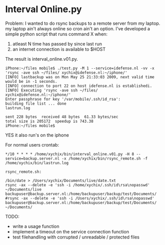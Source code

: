 Interval Online.py
=================


Problem: I wanted to do rsync backups to a remote server from my laptop. my laptop ain't always online so cron ain't an option.
I've developed a simple python script that runs command X when:
1. atleast N time has passed by since last run
2. an internet connection is available to $HOST

The result is interval\_online.v01.py.

	iPhone:~/files mobile$ ./test.py -M 1 --service=idefense.nl -vv -x 'rsync -ave ssh ~/files/ xychix@idefense.nl:~/iphone/' 
	[INFO] lastbackup was on Mon May 25 21:33:03 2009, next valid time would be in -1 seconds.
	[INFO] connection to port 22 on host idefense.nl is establishedi.
	[INFO] Executing 'rsync -ave ssh ~/files/ xychix@idefense.nl:~/iphone/'
	Enter passphrase for key '/var/mobile/.ssh/id_rsa': 
	building file list ... done
	lastrun.log
	
	sent 228 bytes  received 48 bytes  61.33 bytes/sec
	total size is 205172  speedup is 743.38
	iPhone:~/files mobile$ 

YES it also run's on the iphone

For normal users
crontab:

	*/10 * * * * /home/xychix/bin/interval_online.v01.py -H 8 --service=backup.server.nl -x /home/xychix/bin/rsync_remote.sh -f /home/xychix/bin/lastrun.log
	
	rsync_remote.sh:
	
	/bin/date > /Users/xychix/Documents/live/date.txt
	rsync -ax --delete -e 'ssh -i /home/xychix/.ssh/id\rsa\nopasswd' ~/Documents/live backupuser@backup.server.nl:/home/backupuser/backup/test/Documents/
	#rsync -ax --delete -e 'ssh -i /Users/xychix/.ssh/id\rsa\nopasswd' backupuser@backup.server.nl:/home/backupuser/backup/test/Documents/ ~/Documents/

TODO:
- write a usage function
- implement a timeout on the service connection function
- test filehandling with corrupted / unreadable / protected files

